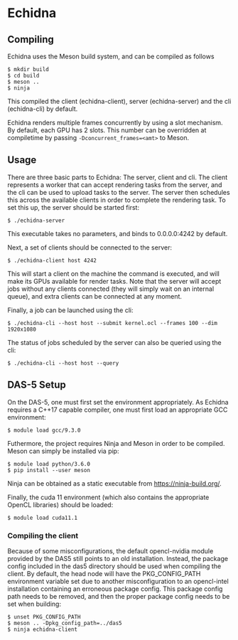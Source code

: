 # Echidna

## Compiling

Echidna uses the Meson build system, and can be compiled as follows
```
$ mkdir build
$ cd build
$ meson ..
$ ninja

```

This compiled the client (echidna-client), server (echidna-server) and the cli (echidna-cli) by default.

Echidna renders multiple frames concurrently by using a slot mechanism. By default, each GPU has 2 slots. This number can be overridden at compiletime by passing `-Dconcurrent_frames=<amt>` to Meson.

## Usage

There are three basic parts to Echidna: The server, client and cli. The client represents a worker that can accept rendering tasks from the server, and the cli can be used to upload tasks to the server. The server then schedules this across the available clients in order to complete the rendering task. To set this up, the server should be started first:
```
$ ./echidna-server
```
This executable takes no parameters, and binds to 0.0.0.0:4242 by default.

Next, a set of clients should be connected to the server:
```
$ ./echidna-client host 4242
```
This will start a client on the machine the command is executed, and will make its GPUs available for render tasks. Note that the server will accept jobs without any clients connected (they will simply wait on an internal queue), and extra clients can be connected at any moment.

Finally, a job can be launched using the cli:
```
$ ./echidna-cli --host host --submit kernel.ocl --frames 100 --dim 1920x1080
```
The status of jobs scheduled by the server can also be queried using the cli:
```
$ ./echidna-cli --host host --query
```

## DAS-5 Setup

On the DAS-5, one must first set the environment appropriately. As Echidna requires a C++17 capable compiler, one must first load an appropriate GCC environment:
```
$ module load gcc/9.3.0
```

Futhermore, the project requires Ninja and Meson in order to be compiled. Meson can simply be installed via pip:
```
$ module load python/3.6.0
$ pip install --user meson
```

Ninja can be obtained as a static executable from https://ninja-build.org/.

Finally, the cuda 11 environment (which also contains the appropriate OpenCL libraries) should be loaded:
```
$ module load cuda11.1
```

### Compiling the client

Because of some misconfigurations, the default opencl-nvidia module provided by the DAS5 still points to an old installation. Instead, the package config included in the das5 directory should be used when compiling the client. By default, the head node will have the PKG_CONFIG_PATH environment variable set due to another misconfiguration to an opencl-intel installation containing an erroneous package config. This package config path needs to be removed, and then the proper package config needs to be set when building:
```
$ unset PKG_CONFIG_PATH
$ meson .. -Dpkg_config_path=../das5
$ ninja echidna-client
```
